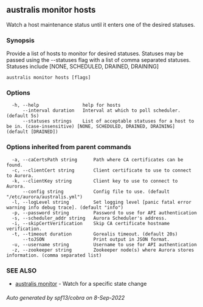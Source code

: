 ## australis monitor hosts

Watch a host maintenance status until it enters one of the desired statuses.

### Synopsis

Provide a list of hosts to monitor for desired statuses. Statuses may be passed using the --statuses
flag with a list of comma separated statuses. Statuses include [NONE, SCHEDULED, DRAINED, DRAINING]

```
australis monitor hosts [flags]
```

### Options

```
  -h, --help                help for hosts
      --interval duration   Interval at which to poll scheduler. (default 5s)
      --statuses strings    List of acceptable statuses for a host to be in. (case-insensitive) [NONE, SCHEDULED, DRAINED, DRAINING] (default [DRAINED])
```

### Options inherited from parent commands

```
  -a, --caCertsPath string      Path where CA certificates can be found.
  -c, --clientCert string       Client certificate to use to connect to Aurora.
  -k, --clientKey string        Client key to use to connect to Aurora.
      --config string           Config file to use. (default "/etc/aurora/australis.yml")
  -l, --logLevel string         Set logging level [panic fatal error warning info debug trace]. (default "info")
  -p, --password string         Password to use for API authentication
  -s, --scheduler_addr string   Aurora Scheduler's address.
  -i, --skipCertVerification    Skip CA certificate hostname verification.
  -t, --timeout duration        Gorealis timeout. (default 20s)
      --toJSON                  Print output in JSON format.
  -u, --username string         Username to use for API authentication
  -z, --zookeeper string        Zookeeper node(s) where Aurora stores information. (comma separated list)
```

### SEE ALSO

* [australis monitor](australis_monitor.md)	 - Watch for a specific state change

###### Auto generated by spf13/cobra on 8-Sep-2022
